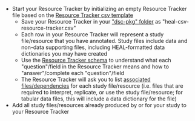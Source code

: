 <!--General resource tracker language -->

* Start your Resource Tracker by initializing an empty Resource Tracker file based on the [Resource Tracker csv template](https://raw.githubusercontent.com/norc-heal/heal-data-pkg-tool/main/heal-csv-resource-tracker.csv)
  * Save your Resource Tracker in your ["dsc-pkg" folder](../../terms/index.md#dsc-pkg-folder) as "heal-csv-resource-tracker.csv"
  * Each row in your Resource Tracker will represent a study file/resource that you have annotated. Study files include data and non-data supporting files, including HEAL-formatted data dictionaries you may have created
  * Use the [Resource Tracker schema](../../schemas/md_resource_tracker.md) to understand what each "question"/field in the Resource Tracker means and how to "answer"/complete each "question"/field  
  * The Resource Tracker will ask you to list [associated files/dependencies](../../terms/index.md#associated-filesdependencies) for each study file/resource (i.e. files that are required to interpret, replicate, or use the study file/resource; for tabular data files, this will include a data dictionary for the file)
* Add all study files/resources already produced by or for your study to your Resource Tracker
